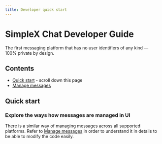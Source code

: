 ```yaml
---
title: Developer quick start
---
```

# SimpleX Chat Developer Guide

The first messaging platform that has no user identifiers of any kind — 100% private by design.

## Contents

- [Quick start](#quick-start) - scroll down this page
- [Manage messages](./manage-messages.md)

## Quick start

### Explore the ways how messages are managed in UI

There is a similar way of managing messages across all supported platforms. Refer to [Manage messages](./manage-messages.md) in order to understand it in details to be able to modify the code easily.
